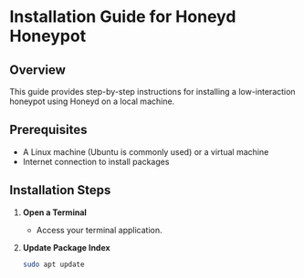 # Installation Guide for Honeyd Honeypot

## Overview
This guide provides step-by-step instructions for installing a low-interaction honeypot using Honeyd on a local machine.

## Prerequisites
- A Linux machine (Ubuntu is commonly used) or a virtual machine
- Internet connection to install packages

## Installation Steps

1. **Open a Terminal**
   - Access your terminal application.

2. **Update Package Index**
   ```bash
   sudo apt update
